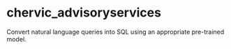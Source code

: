 # chervic_advisoryservices
 Convert natural language queries into SQL using an appropriate pre-trained model.
